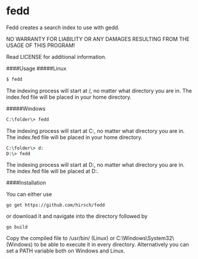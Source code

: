 fedd
====

Fedd creates a search index to use with gedd.

NO WARRANTY FOR LIABILITY OR ANY DAMAGES RESULTING FROM THE USAGE OF THIS PROGRAM!

Read LICENSE for additional information.

####Usage
#####Linux
```bash
$ fedd
```
The indexing process will start at /, no matter what directory you are in.
The index.fed file will be placed in your home directory.

#####Windows
```cmd
C:\folder\> fedd
```
The indexing process will start at C:\, no matter what directory you are in.
The index.fed file will be placed in your home directory.

```cmd
C:\folder\> d:
D:\> fedd
```
The indexing process will start at D:\, no matter what directory you are in.
The index.fed file will be placed at D:\.

####Installation

You can either use
```
go get https://github.com/hirsch/fedd
```
or download it and navigate into the directory followed by
```
go build
```
Copy the compiled file to /usr/bin/ (Linux) or C:\Windows\System32\ (Windows)
to be able to execute it in every directory.
Alternatively you can set a PATH variable both on Windows and Linux.


